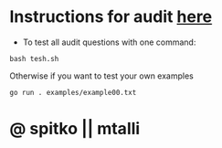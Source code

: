# Instructions for audit [here](https://github.com/01-edu/public/tree/master/subjects/lem-in/audit)

- To test all audit questions with one command:

```bash tesh.sh```

Otherwise if you want to test your own examples

```go run . examples/example00.txt```

# @ spitko || mtalli